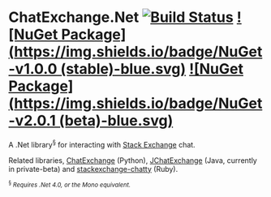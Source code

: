 ChatExchange.Net [![Build Status](https://travis-ci.org/ArcticEcho/ChatExchange.Net.svg)](https://travis-ci.org/ArcticEcho/ChatExchange.Net) [![NuGet Package](https://img.shields.io/badge/NuGet-v1.0.0 (stable)-blue.svg)](https://www.nuget.org/packages/ChatExchange.Net/1.0.0) [![NuGet Package](https://img.shields.io/badge/NuGet-v2.0.1 (beta)-blue.svg)](https://www.nuget.org/packages/ChatExchange.Net/2.0.1-beta)
================

A .Net library<sup>§</sup> for interacting with [Stack Exchange](http://stackexchange.com/) chat.

Related libraries, [ChatExchange](https://github.com/Manishearth/ChatExchange) (Python), [JChatExchange](https://github.com/Vincentyification/JChatExchange) (Java, currently in private-beta) and [stackexchange-chatty](https://github.com/KeyboardFire/stackexchange-chatty) (Ruby).

<sup><sup>§</sup> *Requires .Net 4.0, or the Mono equivalent.*<sup>

